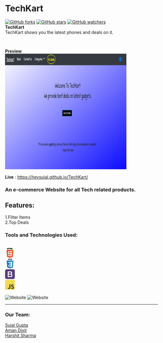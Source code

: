 
# TechKart
[![GitHub forks](https://img.shields.io/github/forks/heysujal/TechKart?style=social&label=Fork&maxAge=2592000)](https://github.com/heysujal/TechKart)
[![GitHub stars](https://img.shields.io/github/stars/heysujal/TechKart?style=social&label=Star&maxAge=2592000)](https://github.com/heysujal/TechKart)
[![GitHub watchers](https://img.shields.io/github/watchers/heysujal/TechKart?style=social&label=Watch&maxAge=2592000)](https://github.com/heysujal/TechKart)
<br />
 **TechKart**
 <br />
TechKart shows you the latest phones and deals on it.
  
<br />


**Preview**<br />
 <img height="380px" width="400px" src="https://raw.githubusercontent.com/heysujal/TechKart/master/img/preview.png" />
<br />

**Live** : https://heysujal.github.io/TechKart/

### An e-commerce Website for all Tech related products.

## Features:
1.Filter Items <br />
2.Top Deals 


### Tools and Technologies Used:

<p align="left">
<code>
<img height="32" width="32" src="https://raw.githubusercontent.com/github/explore/80688e429a7d4ef2fca1e82350fe8e3517d3494d/topics/html/html.png" />
<img height="32" width="32" src="https://raw.githubusercontent.com/github/explore/80688e429a7d4ef2fca1e82350fe8e3517d3494d/topics/css/css.png" />
<img height="32" width="32" src="https://raw.githubusercontent.com/github/explore/80688e429a7d4ef2fca1e82350fe8e3517d3494d/topics/bootstrap/bootstrap.png" />
<img height="32" width="32" src="https://raw.githubusercontent.com/github/explore/80688e429a7d4ef2fca1e82350fe8e3517d3494d/topics/javascript/javascript.png" />
</code>
</p>


<img alt="Website" width="180px" height="38px" src="https://camo.githubusercontent.com/85c2c434ad9847385c56dc2e2d54eabb1fb6f79d/687474703a2f2f466f7254686542616467652e636f6d2f696d616765732f6261646765732f6275696c742d776974682d6c6f76652e737667">      <img alt="Website" width="180px" height="38px" src="https://camo.githubusercontent.com/4d50177f3b0c044c99ffce53046b4c126b906593/687474703a2f2f466f7254686542616467652e636f6d2f696d616765732f6261646765732f6275696c742d62792d646576656c6f706572732e737667">
<hr/>

### Our Team:
[Sujal Gupta](https://github.com/heysujal)<br />
[Aman Dixit ](https://github.com/AMAN123956)<br />
[Harshit Sharma](https://github.com/me-harshit)
